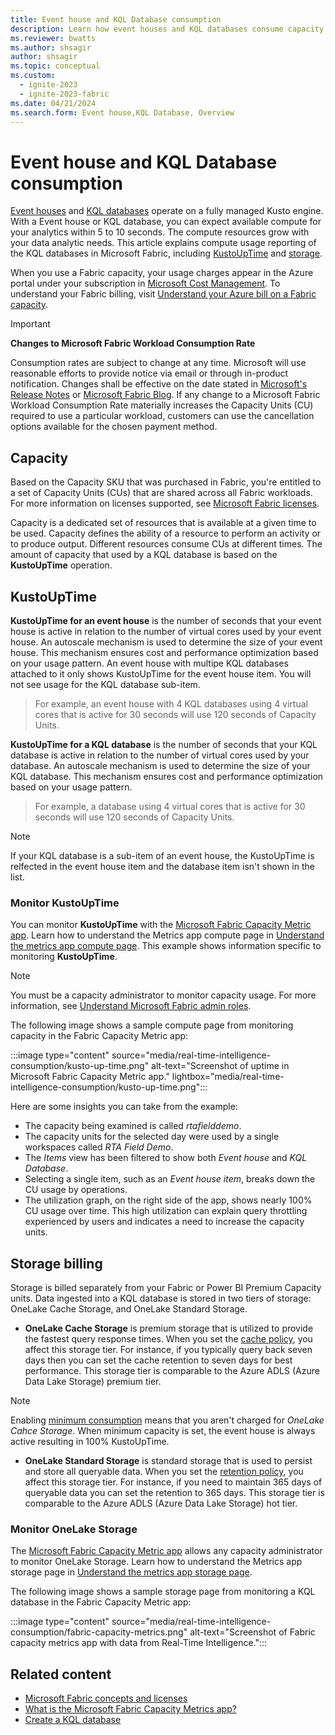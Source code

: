 ```yaml
---
title: Event house and KQL Database consumption
description: Learn how event houses and KQL databases consume capacity units in Real-Time Intelligence.
ms.reviewer: bwatts
ms.author: shsagir
author: shsagir
ms.topic: conceptual
ms.custom:
  - ignite-2023
  - ignite-2023-fabric
ms.date: 04/21/2024
ms.search.form: Event house,KQL Database, Overview
---
```

# Event house and KQL Database consumption

[Event houses](create-eventhouse.md) and [KQL databases](create-database.md) operate on a fully managed Kusto engine. With a Event house or KQL database, you can expect available compute for your analytics within 5 to 10 seconds. The compute resources grow with your data analytic needs. This article explains compute usage reporting of the KQL databases in Microsoft Fabric, including [KustoUpTime](#kustouptime) and [storage](#monitor-onelake-storage).

When you use a Fabric capacity, your usage charges appear in the Azure portal under your subscription in [Microsoft Cost Management](/azure/cost-management-billing/cost-management-billing-overview). To understand your Fabric billing, visit [Understand your Azure bill on a Fabric capacity](../enterprise/azure-billing.md).

> [!IMPORTANT]
> **Changes to Microsoft Fabric Workload Consumption Rate**
>
> Consumption rates are subject to change at any time. Microsoft will use reasonable efforts to provide notice via email or through in-product notification. Changes shall be effective on the date stated in [Microsoft's Release Notes](/fabric/release-plan) or [Microsoft Fabric Blog](https://blog.fabric.microsoft.com/en-US/blog/). If any change to a Microsoft Fabric Workload Consumption Rate materially increases the Capacity Units (CU) required to use a particular workload, customers can use the cancellation options available for the chosen payment method.  

## Capacity

Based on the Capacity SKU that was purchased in Fabric, you're entitled to a set of Capacity Units (CUs) that are shared across all Fabric workloads. For more information on licenses supported, see [Microsoft Fabric licenses](../enterprise/licenses.md).

Capacity is a dedicated set of resources that is available at a given time to be used. Capacity defines the ability of a resource to perform an activity or to produce output. Different resources consume CUs at different times. The amount of capacity that used by a KQL database is based on the **KustoUpTime** operation.

## KustoUpTime

**KustoUpTime for an event house** is the number of seconds that your event house is active in relation to the number of virtual cores used by your event house. An autoscale mechanism is used to determine the size of your event house. This mechanism ensures cost and performance optimization based on your usage pattern. An event house with multipe KQL databases attached to it only shows KustoUpTime for the event house item. You will not see usage for the KQL database sub-item.

> For example, an event house with 4 KQL databases using 4 virtual cores that is active for 30 seconds will use 120 seconds of Capacity Units.

**KustoUpTime for a KQL database** is the number of seconds that your KQL database is active in relation to the number of virtual cores used by your database. An autoscale mechanism is used to determine the size of your KQL database. This mechanism ensures cost and performance optimization based on your usage pattern.

> For example, a database using 4 virtual cores that is active for 30 seconds will use 120 seconds of Capacity Units.

> [!NOTE]
> If your KQL database is a sub-item of an event house, the KustoUpTime is relfected in the event house item and the database item isn't shown in the list.

### Monitor KustoUpTime

You can monitor **KustoUpTime** with the [Microsoft Fabric Capacity Metric app](../enterprise/metrics-app.md). Learn how to understand the Metrics app compute page in [Understand the metrics app compute page](../enterprise/metrics-app-compute-page.md). This example shows information specific to monitoring **KustoUpTime**.

> [!NOTE]
> You must be a capacity administrator to monitor capacity usage. For more information, see [Understand Microsoft Fabric admin roles](../admin/roles.md).

The following image shows a sample compute page from monitoring capacity in the Fabric Capacity Metric app:

:::image type="content" source="media/real-time-intelligence-consumption/kusto-up-time.png" alt-text="Screenshot of uptime in Microsoft Fabric Capacity Metric app." lightbox="media/real-time-intelligence-consumption/kusto-up-time.png":::

Here are some insights you can take from the example:

* The capacity being examined is called *rtafielddemo*.
* The capacity units for the selected day were used by a single workspaces called *RTA Field Demo*.
* The *Items* view has been filtered to show both *Event house* and *KQL Database*.
* Selecting a single item, such as an *Event house item*, breaks down the CU usage by operations.
* The utilization graph, on the right side of the app, shows nearly 100% CU usage over time. This high utilization can explain query throttling experienced by users and indicates a need to increase the capacity units.

## Storage billing

Storage is billed separately from your Fabric or Power BI Premium Capacity units. Data ingested into a KQL database is stored in two tiers of storage: OneLake Cache Storage, and OneLake Standard Storage.

* **OneLake Cache Storage** is premium storage that is utilized to provide the fastest query response times. When you set the [cache policy](/azure/data-explorer/kusto/management/cachepolicy?context=/fabric/context/context-rti&pivots=fabric), you affect this storage tier. For instance, if you typically query back seven days then you can set the cache retention to seven days for best performance. This storage tier is comparable to the Azure ADLS (Azure Data Lake Storage) premium tier.

> [!NOTE]
> Enabling [minimum consumption](manage-monitor-eventhouse.md#enable-minimum-consumption) means that you aren't charged for *OneLake Cahce Storage*. When minimum capacity is set, the event house is always active resulting in 100% KustoUpTime.

* **OneLake Standard Storage** is standard storage that is used to persist and store all queryable data. When you set the [retention policy](data-policies.md#data-retention-policy), you affect this storage tier. For instance, if you need to maintain 365 days of queryable data you can set the retention to 365 days. This storage tier is comparable to the Azure ADLS (Azure Data Lake Storage) hot tier.

### Monitor OneLake Storage

The [Microsoft Fabric Capacity Metric app](../enterprise/metrics-app.md) allows any capacity administrator to monitor OneLake Storage. Learn how to understand the Metrics app storage page in [Understand the metrics app storage page](../enterprise/metrics-app-storage-page.md).

The following image shows a sample storage page from monitoring a KQL database in the Fabric Capacity Metric app:

:::image type="content" source="media/real-time-intelligence-consumption/fabric-capacity-metrics.png" alt-text="Screenshot of Fabric capacity metrics app with data from Real-Time Intelligence.":::

## Related content

* [Microsoft Fabric concepts and licenses](../enterprise/licenses.md)
* [What is the Microsoft Fabric Capacity Metrics app?](../enterprise/metrics-app.md)
* [Create a KQL database](create-database.md)

